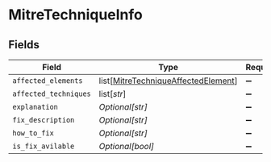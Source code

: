 # MitreTechniqueInfo


## Fields

| Field                                                                                       | Type                                                                                        | Required                                                                                    | Description                                                                                 |
| ------------------------------------------------------------------------------------------- | ------------------------------------------------------------------------------------------- | ------------------------------------------------------------------------------------------- | ------------------------------------------------------------------------------------------- |
| `affected_elements`                                                                         | list[[MitreTechniqueAffectedElement](../../models/shared/mitretechniqueaffectedelement.md)] | :heavy_minus_sign:                                                                          | N/A                                                                                         |
| `affected_techniques`                                                                       | list[*str*]                                                                                 | :heavy_minus_sign:                                                                          | N/A                                                                                         |
| `explanation`                                                                               | *Optional[str]*                                                                             | :heavy_minus_sign:                                                                          | N/A                                                                                         |
| `fix_description`                                                                           | *Optional[str]*                                                                             | :heavy_minus_sign:                                                                          | N/A                                                                                         |
| `how_to_fix`                                                                                | *Optional[str]*                                                                             | :heavy_minus_sign:                                                                          | N/A                                                                                         |
| `is_fix_avilable`                                                                           | *Optional[bool]*                                                                            | :heavy_minus_sign:                                                                          | N/A                                                                                         |